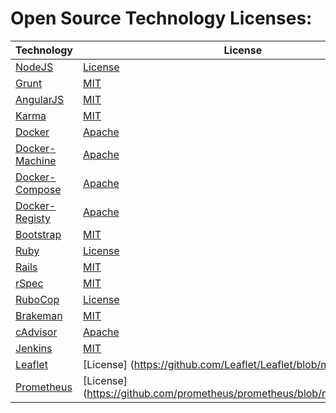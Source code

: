 # Open Source Technology Licenses:
| Technology  |  License    |
| ----------- |-------------|
| [NodeJS](https://github.com/joyent/node)  | [License](https://github.com/joyent/node/blob/master/LICENSE) |
| [Grunt](http://gruntjs.com/)  | [MIT](https://github.com/gruntjs/grunt/blob/master/LICENSE-MIT )  |
| [AngularJS](https://angularjs.org/)  | [MIT](https://github.com/angular/angular.js/blob/master/LICENSE)  |
| [Karma](http://karma-runner.github.io/0.12/index.html) | [MIT](https://github.com/karma-runner/karma/blob/master/LICENSE)  |
| [Docker](https://www.docker.com/)  | [Apache](https://github.com/docker/docker/blob/master/LICENSE)  |
| [Docker-Machine](https://github.com/docker/machine)  | [Apache](https://github.com/docker/machine/blob/master/LICENSE) |
| [Docker-Compose](https://github.com/docker/compose)  | [Apache](https://github.com/docker/compose/blob/master/LICENSE) |
| [Docker-Registy](https://github.com/docker/distribution) | [Apache](https://github.com/docker/distribution/blob/master/LICENSE) |
| [Bootstrap](http://getbootstrap.com/) | [MIT](https://github.com/twbs/bootstrap/blob/master/LICENSE)  |
| [Ruby](https://www.ruby-lang.org/en/) | [License](https://github.com/ruby/ruby/blob/trunk/COPYING) |
| [Rails](https://github.com/rails/rails) | [MIT](http://opensource.org/licenses/MIT) |
| [rSpec](https://github.com/rspec/rspec) | [MIT](https://github.com/rspec/rspec/blob/master/License.txt) |
| [RuboCop](https://github.com/bbatsov/rubocop) | [License](https://github.com/bbatsov/rubocop/blob/master/LICENSE.txt) |
| [Brakeman](https://github.com/presidentbeef/brakeman) | [MIT](https://github.com/presidentbeef/brakeman/blob/master/MIT-LICENSE) |
| [cAdvisor](https://github.com/google/cadvisor) | [Apache](https://github.com/google/cadvisor/blob/master/LICENSE) 
| [Jenkins](https://jenkins-ci.org/)  | [MIT](https://github.com/jenkinsci/jenkins/blob/master/LICENSE.txt) |
| [Leaflet](http://leafletjs.com/) | [License] (https://github.com/Leaflet/Leaflet/blob/master/LICENSE)
| [Prometheus](http://leafletjs.com/) | [License] (https://github.com/prometheus/prometheus/blob/master/LICENSE)
